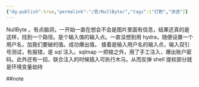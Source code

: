 ```yaml
---
{"dg-publish":true,"permalink":"/思/NullByte/","tags":["打靶","渗透"]}
---
```



NullByte 。有点脑洞，一开始一直在想会不会是图片里面有信息，结果还真的是这样，找到一个路径。是个输入值的输入点。一直没想到用 hydra，随便设置一个用户名，加我们要破的值。成功爆出值。
接着是输入用户名的输入点，输入双引号测试，有报错，是 sql 注入。sqlmap 一把梭之外，用了手工注入，爆出账户密码。此外还有一招，联合注入的时候插入可执行木马。从而反弹 shell
提权部分就是环境变量劫持

##note
